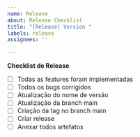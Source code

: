 ```yaml
---
name: Release
about: Release Checklist
title: "[Release] Version "
labels: release
assignees: ''

---
```


**Checklist de Release**
- [ ] Todas as features foram implementadas
- [ ] Todos os bugs corrigidos
- [ ] Atualização do nome de versão
- [ ] Atualização da branch main
- [ ] Criação da tag no branch main
- [ ] Criar release
- [ ] Anexar todos artefatos
